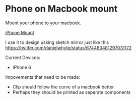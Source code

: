 # Phone on Macbook mount
Mount your phone to your macbook.

[iPhone Mount](https://github.com/danielwhyte/phone-on-macbook-mount/blob/master/iPhoneHolder%20MKII.png)


I use it to design usking sketch mirror just like this https://twitter.com/danielwhyte/status/674483481297031172

Current Devices:

- iPhone 6

Impovements that need to be made:

- Clip should follow the curve of a macbook better
- Perhaps they should be printed as separate components
